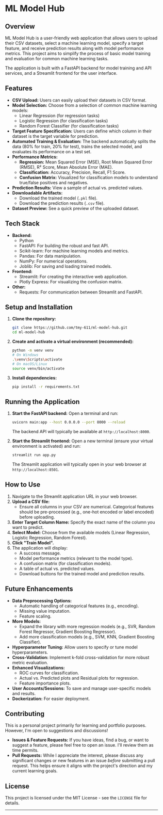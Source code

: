 # ML Model Hub

## Overview

ML Model Hub is a user-friendly web application that allows users to upload their CSV datasets, select a machine learning model, specify a target feature, and receive prediction results along with model performance metrics. This project aims to simplify the process of basic model training and evaluation for common machine learning tasks.

The application is built with a FastAPI backend for model training and API services, and a Streamlit frontend for the user interface.

## Features

*   **CSV Upload:** Users can easily upload their datasets in CSV format.
*   **Model Selection:** Choose from a selection of common machine learning models:
    *   Linear Regression (for regression tasks)
    *   Logistic Regression (for classification tasks)
    *   Random Forest Classifier (for classification tasks)
*   **Target Feature Specification:** Users can define which column in their dataset is the target variable for prediction.
*   **Automated Training & Evaluation:** The backend automatically splits the data (80% for train, 20% for test), trains the selected model, and evaluates its performance on a test set.
*   **Performance Metrics:**
    *   **Regression:** Mean Squared Error (MSE), Root Mean Squared Error (RMSE), R² Score, Mean Absolute Error (MAE).
    *   **Classification:** Accuracy, Precision, Recall, F1 Score.
    *   **Confusion Matrix:** Visualized for classification models to understand true/false positives and negatives.
*   **Prediction Results:** View a sample of actual vs. predicted values.
*   **Downloadable Artifacts:**
    *   Download the trained model (`.pkl` file).
    *   Download the prediction results (`.csv` file).
*   **Dataset Preview:** See a quick preview of the uploaded dataset.

## Tech Stack

*   **Backend:**
    *   Python
    *   FastAPI: For building the robust and fast API.
    *   Scikit-learn: For machine learning models and metrics.
    *   Pandas: For data manipulation.
    *   NumPy: For numerical operations.
    *   Joblib: For saving and loading trained models.
*   **Frontend:**
    *   Streamlit: For creating the interactive web application.
    *   Plotly Express: For visualizing the confusion matrix.
*   **Other:**
    *   Requests: For communication between Streamlit and FastAPI.
## Setup and Installation

1.  **Clone the repository:**
    ```bash
    git clone https://github.com/tmy-611/ml-model-hub.git
    cd ml-model-hub
    ```

2.  **Create and activate a virtual environment (recommended):**
    ```bash
    python -m venv venv
    # On Windows
    .\venv\Scripts\activate
    # On macOS/Linux
    source venv/bin/activate
    ```

3.  **Install dependencies:**
    ```bash
    pip install -r requirements.txt
    ```

## Running the Application

1.  **Start the FastAPI backend:**
    Open a terminal and run:
    ```bash
    uvicorn main:app --host 0.0.0.0 --port 8000 --reload
    ```
    The backend API will typically be available at `http://localhost:8000`.

2.  **Start the Streamlit frontend:**
    Open a new terminal (ensure your virtual environment is activated) and run:
    ```bash
    streamlit run app.py
    ```
    The Streamlit application will typically open in your web browser at `http://localhost:8501`.

## How to Use

1.  Navigate to the Streamlit application URL in your web browser.
2.  **Upload a CSV file:**
    *   Ensure all columns in your CSV are numerical. Categorical features should be pre-processed (e.g., one-hot encoded or label encoded) before uploading.
3.  **Enter Target Column Name:** Specify the exact name of the column you want to predict.
4.  **Select Model:** Choose from the available models (Linear Regression, Logistic Regression, Random Forest).
5.  **Click "Train Model".**
6.  The application will display:
    *   A success message.
    *   Model performance metrics (relevant to the model type).
    *   A confusion matrix (for classification models).
    *   A table of actual vs. predicted values.
    *   Download buttons for the trained model and prediction results.

## Future Enhancements

*   **Data Preprocessing Options:**
    *   Automatic handling of categorical features (e.g., encoding).
    *   Missing value imputation.
    *   Feature scaling.
*   **More Models:**
    *   Expand the library with more regression models (e.g., SVR, Random Forest Regressor, Gradient Boosting Regressor).
    *   Add more classification models (e.g., SVM, KNN, Gradient Boosting Classifier).
*   **Hyperparameter Tuning:** Allow users to specify or tune model hyperparameters.
*   **Cross-Validation:** Implement k-fold cross-validation for more robust metric evaluation.
*   **Enhanced Visualizations:**
    *   ROC curves for classification.
    *   Actual vs. Predicted plots and Residual plots for regression.
    *   Feature importance plots.
*   **User Accounts/Sessions:** To save and manage user-specific models and results.
*   **Dockerization:** For easier deployment.

## Contributing
This is a personal project primarily for learning and portfolio purposes. However, I'm open to suggestions and discussions!

*   **Issues & Feature Requests:** If you have ideas, find a bug, or want to suggest a feature, please feel free to open an issue. I'll review them as time permits.
*   **Pull Requests:** While I appreciate the interest, please discuss any significant changes or new features in an issue *before* submitting a pull request. This helps ensure it aligns with the project's direction and my current learning goals.
## License

This project is licensed under the MIT License - see the `LICENSE` file for details.

---
